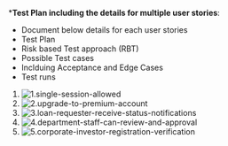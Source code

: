 ***Test Plan including the details for multiple user stories**:

- Document below details for each user stories
- Test Plan
- Risk based Test approach (RBT)
- Possible Test cases
- Inclduing Acceptance and Edge Cases
- Test runs

1. ![1.single-session-allowed](./test-plan//1.single-session-allowed)<br />
2. ![2.upgrade-to-premium-account](./test-plan/2.upgrade-to-premium-account)<br />
3. ![3.loan-requester-receive-status-notifications](./test-plan/3.loan-requester-receive-status-notifications)<br />
4. ![4.department-staff-can-review-and-approval](./test-plan/4.department-staff-can-review-and-approval)<br />
5. ![5.corporate-investor-registration-verification](./test-plan/5.corporate-investor-registration-verification)<br />